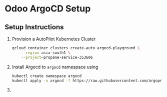 # Odoo ArgoCD Setup

## Setup Instructions
1. Provision a AutoPilot Kubernetes Cluster
    ```bash
    gcloud container clusters create-auto argocd-playground \
        --region asia-south1 \
        --project=propane-service-353606
    ```
2. Install Argocd to `argocd` namespace using 
    ```bash
    kubectl create namespace argocd
    kubectl apply -n argocd -f https://raw.githubusercontent.com/argoproj/argo-cd/stable/manifests/install.yaml
    ```
3. 